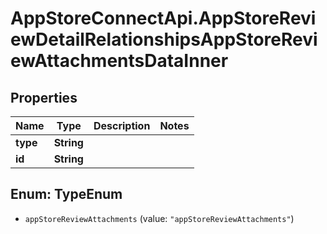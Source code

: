 # AppStoreConnectApi.AppStoreReviewDetailRelationshipsAppStoreReviewAttachmentsDataInner

## Properties

Name | Type | Description | Notes
------------ | ------------- | ------------- | -------------
**type** | **String** |  | 
**id** | **String** |  | 



## Enum: TypeEnum


* `appStoreReviewAttachments` (value: `"appStoreReviewAttachments"`)




